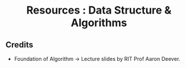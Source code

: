 <div align="center">
<h1>Resources : Data Structure & Algorithms</h1>
</div>

## Credits
* Foundation of Algorithm -> Lecture slides by RIT Prof Aaron Deever.

